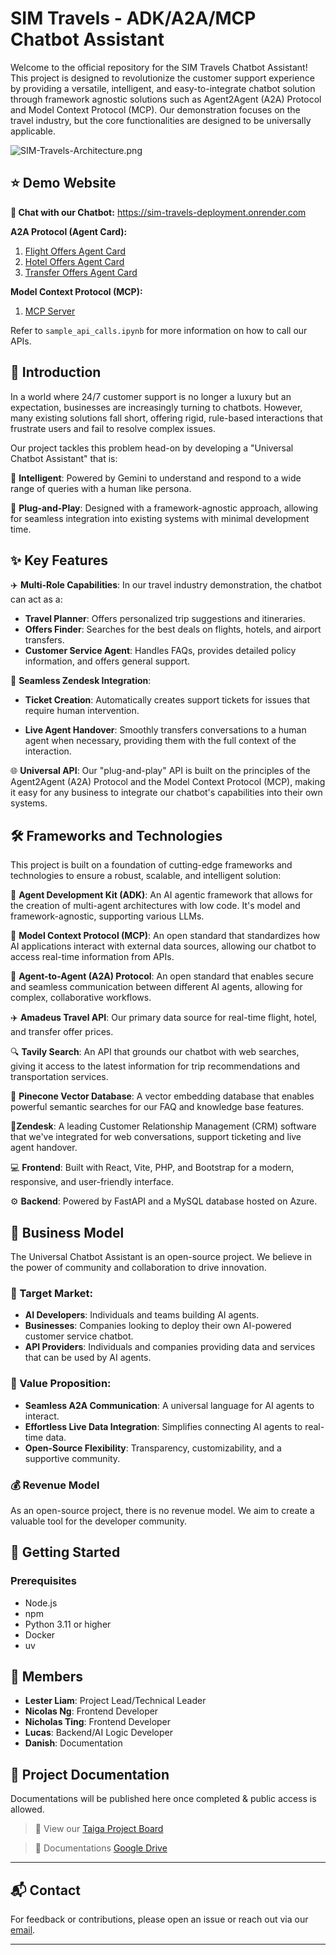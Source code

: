 # SIM Travels - ADK/A2A/MCP Chatbot Assistant
Welcome to the official repository for the SIM Travels Chatbot Assistant! This project is designed to revolutionize the customer support experience by providing a versatile, intelligent, and easy-to-integrate chatbot solution through framework agnostic solutions such as Agent2Agent (A2A) Protocol and Model Context Protocol (MCP). Our demonstration focuses on the travel industry, but the core functionalities are designed to be universally applicable.

![SIM-Travels-Architecture.png](https://i.ibb.co/ZpM3WQCL/SIM-Travels-Architecture.png)

## ⭐ Demo Website
**💬 Chat with our Chatbot:** https://sim-travels-deployment.onrender.com

**A2A Protocol (Agent Card):**
1. [Flight Offers Agent Card](https://a2a-agents-fyp-25-s2-33.lester-liam.cc/a2a/flight_offers_agent/.well-known/agent-card.json)
2. [Hotel Offers Agent Card](https://a2a-agents-fyp-25-s2-33.lester-liam.cc/a2a/hotel_offers_agent/.well-known/agent-card.json)
3. [Transfer Offers Agent Card](https://a2a-agents-fyp-25-s2-33.lester-liam.cc/a2a/transfer_offers_agent/.well-known/agent-card.json)

**Model Context Protocol (MCP):**
1. [MCP Server](https://mcp-fyp-25-s2-33.lester-liam.cc/mcp)


Refer to `sample_api_calls.ipynb` for more information on how to call our APIs.


## 🚀 Introduction
In a world where 24/7 customer support is no longer a luxury but an expectation, businesses are increasingly turning to chatbots. However, many existing solutions fall short, offering rigid, rule-based interactions that frustrate users and fail to resolve complex issues.

Our project tackles this problem head-on by developing a "Universal Chatbot Assistant" that is:

🧠 **Intelligent**: Powered by Gemini to understand and respond to a wide range of queries with a human like persona.

🔌 **Plug-and-Play**: Designed with a framework-agnostic approach, allowing for seamless integration into existing systems with minimal development time.


## ✨ Key Features

✈️ **Multi-Role Capabilities**: In our travel industry demonstration, the chatbot can act as a:

- **Travel Planner**: Offers personalized trip suggestions and itineraries.
- **Offers Finder**: Searches for the best deals on flights, hotels, and airport transfers.
- **Customer Service Agent**: Handles FAQs, provides detailed policy information, and offers general support.

🎫 **Seamless Zendesk Integration**:

- **Ticket Creation**: Automatically creates support tickets for issues that require human intervention.

- **Live Agent Handover**: Smoothly transfers conversations to a human agent when necessary, providing them with the full context of the interaction.

🌐 **Universal API**: Our "plug-and-play" API is built on the principles of the Agent2Agent (A2A) Protocol and the Model Context Protocol (MCP), making it easy for any business to integrate our chatbot's capabilities into their own systems.

## 🛠️ Frameworks and Technologies
This project is built on a foundation of cutting-edge frameworks and technologies to ensure a robust, scalable, and intelligent solution:

🤖 **Agent Development Kit (ADK)**: An AI agentic framework that allows for the creation of multi-agent architectures with low code. It's model and framework-agnostic, supporting various LLMs.

🔄 **Model Context Protocol (MCP)**: An open standard that standardizes how AI applications interact with external data sources, allowing our chatbot to access real-time information from APIs.

🤝 **Agent-to-Agent (A2A) Protocol**: An open standard that enables secure and seamless communication between different AI agents, allowing for complex, collaborative workflows.

✈️ **Amadeus Travel API**: Our primary data source for real-time flight, hotel, and transfer offer prices.

🔍 **Tavily Search**: An API that grounds our chatbot with web searches, giving it access to the latest information for trip recommendations and transportation services.

🧠 **Pinecone Vector Database**: A vector embedding database that enables powerful semantic searches for our FAQ and knowledge base features.

💬**Zendesk**: A leading Customer Relationship Management (CRM) software that we've integrated for web conversations, support ticketing and live agent handover.

💻 **Frontend**: Built with React, Vite, PHP, and Bootstrap for a modern, responsive, and user-friendly interface.

⚙️ **Backend**: Powered by FastAPI and a MySQL database hosted on Azure.

## 💼 Business Model
The Universal Chatbot Assistant is an open-source project. We believe in the power of community and collaboration to drive innovation.

### 🎯 Target Market:

- **AI Developers**: Individuals and teams building AI agents.
- **Businesses**: Companies looking to deploy their own AI-powered customer service chatbot.
- **API Providers**: Individuals and companies providing data and services that can be used by AI agents.

### 🌟 Value Proposition:

- **Seamless A2A Communication**: A universal language for AI agents to interact.
- **Effortless Live Data Integration**: Simplifies connecting AI agents to real-time data.
- **Open-Source Flexibility**: Transparency, customizability, and a supportive community.

### 💰 Revenue Model
As an open-source project, there is no revenue model. We aim to create a valuable tool for the developer community.

## 🚀 Getting Started

### Prerequisites
- Node.js
- npm
- Python 3.11 or higher
- Docker
- uv 

## 👥 Members

* **Lester Liam**: Project Lead/Technical Leader
* **Nicolas Ng**: Frontend Developer
* **Nicholas Ting**: Frontend Developer
* **Lucas**: Backend/AI Logic Developer
* **Danish**:  Documentation

## 📄 Project Documentation

Documentations will be published here once completed & public access is allowed.

> 🔗 View our [Taiga Project Board](https://tree.taiga.io/project/lesterl-sim2025q2-fyp-25-s2-33/timeline)

> 📄 Documentations [Google Drive](https://drive.google.com/drive/folders/1RZiSEgSHBMAVtlkpjVISWFrFg38ln5eQ?usp=drive_link)

---

## 📬 Contact

For feedback or contributions, please open an issue or reach out via our [email](mailto:FYP-25-S2-33@mail.com).

---